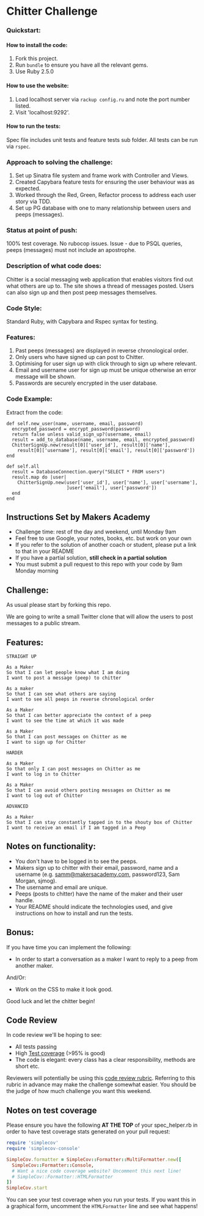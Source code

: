 Chitter Challenge
=================

### Quickstart:
#### How to install the code:
1. Fork this project.
2. Run ```bundle``` to ensure you have all the relevant gems.
3. Use Ruby 2.5.0

#### How to use the website:
1. Load localhost server via ```rackup config.ru``` and note the port number listed.
2. Visit 'localhost:9292'.

#### How to run the tests:
Spec file includes unit tests and feature tests sub folder.
All tests can be run via ```rspec```.

### Approach to solving the challenge:
1. Set up Sinatra file system and frame work with Controller and Views.
2. Created Capybara feature tests for ensuring the user behaviour was as expected.
3. Worked through the Red, Green, Refactor process to address each user story via TDD.
4. Set up PG database with one to many relationship between users and peeps (messages).  

### Status at point of push:
100% test coverage.
No rubocop issues.
Issue - due to PSQL queries, peeps (messages) must not include an apostrophe.

### Description of what code does:
Chitter is a social messaging web application that enables visitors find out what others are up to. The site shows a thread of messages posted. Users can also sign up and then post peep messages themselves.

### Code Style:
Standard Ruby, with Capybara and Rspec syntax for testing.

### Features:
1. Past peeps (messages) are displayed in reverse chronological order.
2. Only users who have signed up can post to Chitter.
3. Optimising for user sign up with click through to sign up where relevant.
4. Email and username user for sign up must be unique otherwise an error message will be shown.
5. Passwords are securely encrypted in the user database.

### Code Example:
Extract from the code:
```
def self.new_user(name, username, email, password)
  encrypted_password = encrypt_password(password)
  return false unless valid_sign_up?(username, email)
  result = add_to_database(name, username, email, encrypted_password)
  ChitterSignUp.new(result[0]['user_id'], result[0]['name'],
    result[0]['username'], result[0]['email'], result[0]['password'])
end

def self.all
  result = DatabaseConnection.query("SELECT * FROM users")
  result.map do |user|
    ChitterSignUp.new(user['user_id'], user['name'], user['username'],
                      ]user['email'], user['password'])
  end
end
```

Instructions Set by Makers Academy
-------

* Challenge time: rest of the day and weekend, until Monday 9am
* Feel free to use Google, your notes, books, etc. but work on your own
* If you refer to the solution of another coach or student, please put a link to that in your README
* If you have a partial solution, **still check in a partial solution**
* You must submit a pull request to this repo with your code by 9am Monday morning

Challenge:
-------

As usual please start by forking this repo.

We are going to write a small Twitter clone that will allow the users to post messages to a public stream.

Features:
-------

```
STRAIGHT UP

As a Maker
So that I can let people know what I am doing  
I want to post a message (peep) to chitter

As a maker
So that I can see what others are saying  
I want to see all peeps in reverse chronological order

As a Maker
So that I can better appreciate the context of a peep
I want to see the time at which it was made

As a Maker
So that I can post messages on Chitter as me
I want to sign up for Chitter

HARDER

As a Maker
So that only I can post messages on Chitter as me
I want to log in to Chitter

As a Maker
So that I can avoid others posting messages on Chitter as me
I want to log out of Chitter

ADVANCED

As a Maker
So that I can stay constantly tapped in to the shouty box of Chitter
I want to receive an email if I am tagged in a Peep
```

Notes on functionality:
------

* You don't have to be logged in to see the peeps.
* Makers sign up to chitter with their email, password, name and a username (e.g. samm@makersacademy.com, password123, Sam Morgan, sjmog).
* The username and email are unique.
* Peeps (posts to chitter) have the name of the maker and their user handle.
* Your README should indicate the technologies used, and give instructions on how to install and run the tests.

Bonus:
-----

If you have time you can implement the following:

* In order to start a conversation as a maker I want to reply to a peep from another maker.

And/Or:

* Work on the CSS to make it look good.

Good luck and let the chitter begin!

Code Review
-----------

In code review we'll be hoping to see:

* All tests passing
* High [Test coverage](https://github.com/makersacademy/course/blob/master/pills/test_coverage.md) (>95% is good)
* The code is elegant: every class has a clear responsibility, methods are short etc.

Reviewers will potentially be using this [code review rubric](docs/review.md).  Referring to this rubric in advance may make the challenge somewhat easier.  You should be the judge of how much challenge you want this weekend.

Notes on test coverage
----------------------

Please ensure you have the following **AT THE TOP** of your spec_helper.rb in order to have test coverage stats generated
on your pull request:

```ruby
require 'simplecov'
require 'simplecov-console'

SimpleCov.formatter = SimpleCov::Formatter::MultiFormatter.new([
  SimpleCov::Formatter::Console,
  # Want a nice code coverage website? Uncomment this next line!
  # SimpleCov::Formatter::HTMLFormatter
])
SimpleCov.start
```

You can see your test coverage when you run your tests. If you want this in a graphical form, uncomment the `HTMLFormatter` line and see what happens!
